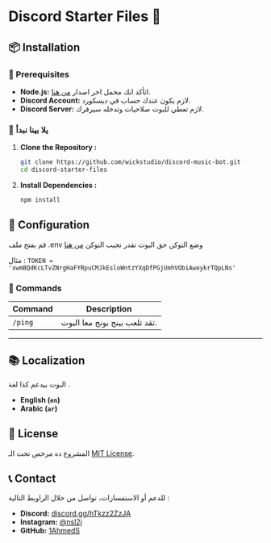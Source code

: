 # Discord Starter Files 📁

## 📦 Installation

### 🔧 Prerequisites

- **Node.js:** اتأكد انك محمل اخر اصدار [من هنا](https://nodejs.org/).
- **Discord Account:** لازم يكون عندك حساب في ديسكورد.
- **Discord Server:** لازم تعطي للبوت صلاحيات وتدخله سيرفرك.

### 🚀 يلا بينا نبدأ

1. **Clone the Repository :**

   ```bash
   git clone https://github.com/wickstudio/discord-music-bot.git
   cd discord-starter-files
   ```

2. **Install Dependencies :**

   ```bash
   npm install
   ```

## 📝 Configuration


قم بفتح ملف .env وضع التوكن حق البوت تقدر تجيب التوكن [من هنا](https://discord.com/developers/applications)

مثال :
``` TOKEN = 'xwmBQdKcLTvZNrgHaFYRpuCMJkEsloWntzYXqDfPGjUmhVObiAweykrTQpLNs' ```

### 🏢 Commands

| Command          | Description
| ---------------- | ----------------------  |
| `/ping`          |  تقد تلعب بينج بونج معا البوت.  |
----------------------------------------------

## 📚 Localization

البوت بيدعم كذا لغة .
- **English (`en`)**
- **Arabic (`ar`)**

## 📄 License

المشروع ده مرخص تحت الـ [MIT License](LICENSE).

## 📞 Contact

للدعم أو الاستفسارات، تواصل من خلال الراوبط التالية :
- **Discord:** [discord.gg/hTkzz2ZzJA](https://discord.gg/hTkzz2ZzJA)
- **Instagram:** [@nsl2j](https://instagram.com/nsl2j)
- **GitHub:** [1AhmedS](https://github.com/1AhmedS)





